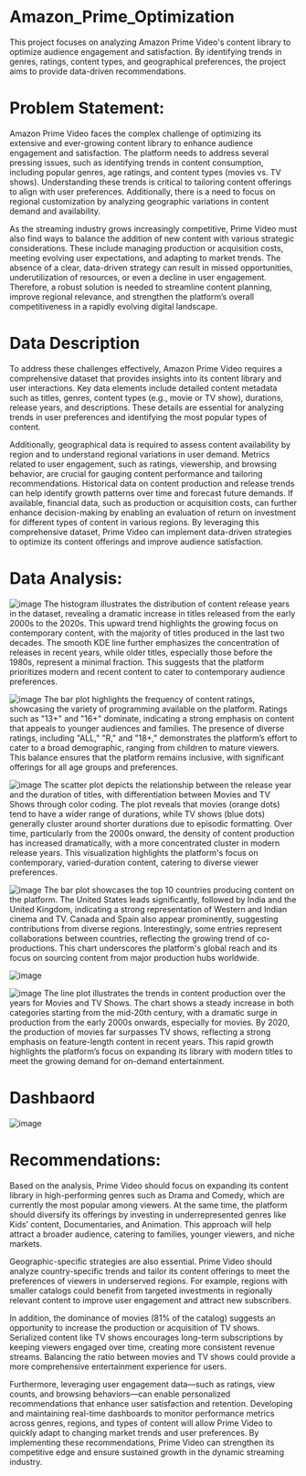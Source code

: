 # Amazon_Prime_Optimization
This project focuses on analyzing Amazon Prime Video's content library to optimize audience engagement and satisfaction. By identifying trends in genres, ratings, content types, and geographical preferences, the project aims to provide data-driven recommendations.

# Problem Statement:
Amazon Prime Video faces the complex challenge of optimizing its extensive and ever-growing content library to enhance audience engagement and satisfaction. The platform needs to address several pressing issues, such as identifying trends in content consumption, including popular genres, age ratings, and content types (movies vs. TV shows). Understanding these trends is critical to tailoring content offerings to align with user preferences. Additionally, there is a need to focus on regional customization by analyzing geographic variations in content demand and availability.

As the streaming industry grows increasingly competitive, Prime Video must also find ways to balance the addition of new content with various strategic considerations. These include managing production or acquisition costs, meeting evolving user expectations, and adapting to market trends. The absence of a clear, data-driven strategy can result in missed opportunities, underutilization of resources, or even a decline in user engagement. Therefore, a robust solution is needed to streamline content planning, improve regional relevance, and strengthen the platform’s overall competitiveness in a rapidly evolving digital landscape.

# Data Description
To address these challenges effectively, Amazon Prime Video requires a comprehensive dataset that provides insights into its content library and user interactions. Key data elements include detailed content metadata such as titles, genres, content types (e.g., movie or TV show), durations, release years, and descriptions. These details are essential for analyzing trends in user preferences and identifying the most popular types of content.

Additionally, geographical data is required to assess content availability by region and to understand regional variations in user demand. Metrics related to user engagement, such as ratings, viewership, and browsing behavior, are crucial for gauging content performance and tailoring recommendations. Historical data on content production and release trends can help identify growth patterns over time and forecast future demands. If available, financial data, such as production or acquisition costs, can further enhance decision-making by enabling an evaluation of return on investment for different types of content in various regions. By leveraging this comprehensive dataset, Prime Video can implement data-driven strategies to optimize its content offerings and improve audience satisfaction.


# Data Analysis:

![image](https://github.com/user-attachments/assets/76fc981c-1c95-481b-b7ed-2c9ed07e2c48)
The histogram illustrates the distribution of content release years in the dataset, revealing a dramatic increase in titles released from the early 2000s to the 2020s. This upward trend highlights the growing focus on contemporary content, with the majority of titles produced in the last two decades. The smooth KDE line further emphasizes the concentration of releases in recent years, while older titles, especially those before the 1980s, represent a minimal fraction. This suggests that the platform prioritizes modern and recent content to cater to contemporary audience preferences.

![image](https://github.com/user-attachments/assets/026fdebe-8347-4e66-b844-dba29fe6dba4)
The bar plot highlights the frequency of content ratings, showcasing the variety of programming available on the platform. Ratings such as "13+" and "16+" dominate, indicating a strong emphasis on content that appeals to younger audiences and families. The presence of diverse ratings, including "ALL," "R," and "18+," demonstrates the platform’s effort to cater to a broad demographic, ranging from children to mature viewers. This balance ensures that the platform remains inclusive, with significant offerings for all age groups and preferences.

![image](https://github.com/user-attachments/assets/6a4973d1-b797-4096-88f3-a5be851e45ca)
The scatter plot depicts the relationship between the release year and the duration of titles, with differentiation between Movies and TV Shows through color coding. The plot reveals that movies (orange dots) tend to have a wider range of durations, while TV shows (blue dots) generally cluster around shorter durations due to episodic formatting. Over time, particularly from the 2000s onward, the density of content production has increased dramatically, with a more concentrated cluster in modern release years. This visualization highlights the platform's focus on contemporary, varied-duration content, catering to diverse viewer preferences.

![image](https://github.com/user-attachments/assets/2daeafaa-13d4-4cba-bfee-dcf30efdca7f)
The bar plot showcases the top 10 countries producing content on the platform. The United States leads significantly, followed by India and the United Kingdom, indicating a strong representation of Western and Indian cinema and TV. Canada and Spain also appear prominently, suggesting contributions from diverse regions. Interestingly, some entries represent collaborations between countries, reflecting the growing trend of co-productions. This chart underscores the platform's global reach and its focus on sourcing content from major production hubs worldwide.

![image](https://github.com/user-attachments/assets/dd6d7133-cf3f-4741-81dd-df454885ec00)

![image](https://github.com/user-attachments/assets/0f35ea33-853b-4e2e-bb35-eb776c8daf4f)
The line plot illustrates the trends in content production over the years for Movies and TV Shows. The chart shows a steady increase in both categories starting from the mid-20th century, with a dramatic surge in production from the early 2000s onwards, especially for movies. By 2020, the production of movies far surpasses TV shows, reflecting a strong emphasis on feature-length content in recent years. This rapid growth highlights the platform’s focus on expanding its library with modern titles to meet the growing demand for on-demand entertainment.

# Dashbaord 
![image](https://github.com/user-attachments/assets/ffc2616a-8356-4945-a67a-3aa295bc6237)


# Recommendations:

Based on the analysis, Prime Video should focus on expanding its content library in high-performing genres such as Drama and Comedy, which are currently the most popular among viewers. At the same time, the platform should diversify its offerings by investing in underrepresented genres like Kids’ content, Documentaries, and Animation. This approach will help attract a broader audience, catering to families, younger viewers, and niche markets.

Geographic-specific strategies are also essential. Prime Video should analyze country-specific trends and tailor its content offerings to meet the preferences of viewers in underserved regions. For example, regions with smaller catalogs could benefit from targeted investments in regionally relevant content to improve user engagement and attract new subscribers.

In addition, the dominance of movies (81% of the catalog) suggests an opportunity to increase the production or acquisition of TV shows. Serialized content like TV shows encourages long-term subscriptions by keeping viewers engaged over time, creating more consistent revenue streams. Balancing the ratio between movies and TV shows could provide a more comprehensive entertainment experience for users.

Furthermore, leveraging user engagement data—such as ratings, view counts, and browsing behaviors—can enable personalized recommendations that enhance user satisfaction and retention. Developing and maintaining real-time dashboards to monitor performance metrics across genres, regions, and types of content will allow Prime Video to quickly adapt to changing market trends and user preferences. By implementing these recommendations, Prime Video can strengthen its competitive edge and ensure sustained growth in the dynamic streaming industry.

